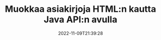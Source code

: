 ---
############################# Static ############################
layout: "product"
date: 2022-11-09T21:39:28
draft: false

product: "Editor"
product_tag: "editor"
platform: "Java"
platform_tag: "java"

############################# Head ############################
head_title: "Java Document Editor API | Muokkaa Word Web XML -tekstitiedostoja HTML:llä"
head_description: "Asiakirjan muokkaussovellusliittymä Javalle. Lataa Microsoft Word-, XML-, verkko- ja tekstitiedostot HTML-muotoon ja muunna takaisin alkuperäiseen muotoon käsittelyn jälkeen."

############################# Header ############################
title: "Muokkaa asiakirjoja HTML:n kautta Java API:n avulla"
description: "Integroi Java-sovellukset HTML-editoriin dokumenttien käsittelemiseksi ja palauttamiseksi alkuperäiseen muotoon."
button:
    enable: true

############################# SubMenu ############################
submenu:
    enable: true
    
    left:
        img_alt: "GroupDocs.Editor for Java"
        image: "https://www.groupdocs.cloud/templates/groupdocs/images/product-logos/groupdocs-editor-java.png"
        product: "GroupDocs.Editor"
        platform: "Java"

    middle:
        button:
            # button loop
            - link: "#overview"
              text: "Yleiskatsaus"

            # button loop
            - link: "#features"
              text: "ominaisuudet"

            # button loop
            - link: "#support"
              text: "Tuki"

            # button loop
            - link: "https://products.groupdocs.app/editor"
              text: "Live-demo"

            # button loop
            - link: "https://purchase.groupdocs.com/pricing/editor/java"
              text: "Hinnoittelu"

    right:
        link_download: "https://downloads.groupdocs.com/editor"
        link_learn: "https://docs.groupdocs.com/editor/java/"
        link_buy: "https://purchase.groupdocs.com"

############################# Overview ############################
overview:
    enable: true
    content: |
      GroupDocs.Editor for Java API mahdollistaa asiakirjojen muokkaamisen HTML-muodossa. API tukee useita asiakirjamuotoja ja voidaan integroida mihin tahansa ulkoiseen, avoimen lähdekoodin tai maksulliseen HTML-editoriin. Editor API lataa asiakirjat, muuntaa ne HTML:ksi, toimittaa HTML:n ulkoiselle käyttöliittymälle ja tallentaa sitten HTML:n alkuperäiseen asiakirjaan käsittelyn jälkeen. Sitä voidaan käyttää myös erilaisten Microsoft Word-, Excel-laskentataulukoiden, PowerPoint-tiedostojen, OpenDocument-muotojen, XML- ja TXT-dokumenttien luomiseen.
    tabs:
      enable: true     
      
      ## TAB ONE ##
      tab_one:
        description: |
          Seuraavassa on yleiskatsaus Javaan GroupDocs.Editorista:

        left:
          enable: true
          icon: "fab fa-html5"
          title: "Manipuloi HTML:llä"
          content: |
            * Lataa tuettu asiakirja
            * Muokkaa sisältöä HTML:llä
            * Muokkaa liittyviä tyylejä
            * Muunna alkuperäiseen muotoon
      
      ## TAB TWO ##
      tab_two:
        description: |
          GroupDocs.Editor for Java tukee seuraavia [tiedostomuotoja](https://docs.groupdocs.com/editor/java/supported-document-formats/)

        left:
          enable: true
          table:
            # table loop
            - title: "Microsoft Office"
              content: |
                * **Microsoft Word**: DOC, DOCX, DOCM, DOT, DOTM, DOTX, FlatOPC, WordML, RTF
                * **Microsoft Excel**: XLS, XLSX, XLSM, XLT, XLTX, XLTM, XLSB, XLAM, CSV, TSV, SXC, SpreadsheetML, DIF, DSV
                * **Microsoft PowerPoint**: PPT, PPTX, PPTM, PPS, PPSX, PPSM, POT, POTX, POTM

        right:
          enable: true
          table:
            # table loop
            - title: "Muut muotoperheet"
              content: |
                * **OpenDocument-muodot**: ODT, OTT, ODS, FODS, ODP, OTP
                * **OpenDocument-muodot**: MSG, MBOX, EML, EMLX
                * **Web-muodot**: HTML, MHTML, CHM, XML, TXT
                * **Web-muodot**: MOBI, AZW3, ePub

      ## TAB THREE ##
      tab_three:
        description: |
          GroupDocs.Editor for Java tukee seuraavia käyttöjärjestelmiä, kehyksiä ja paketinhallintaohjelmia:
        
        left:
          enable: true
          table:
            # table loop
            - icon: "fab fa-windows"
              title: "Käyttöjärjestelmät"
              content: |
                * Microsoft Windows Desktop
                * Microsoft Windows Server
                * Linux
                * MacOS

            # table loop
            - icon: "fas fa-code"
              title: "Tuetut puitteet"
              content: |
                * Java 7 (1.7) +

        right:
          enable: true
          table:
            # table loop
            - icon: "fas fa-cogs"
              title: "Kehitysympäristöt"
              content: |
                * NetBeans
                * IntelliJ IDEA
                * Eclipse
            # table loop
            - icon: "fas fa-tools"
              title: "Rakenna automaatiotyökalu"
              content: |
                * Maven

############################# Features ############################
features:
    enable: true
    title: "GroupDocs.Editor Java-ominaisuuksille"

    feature:
      # feature loop
      - icon: "fas fa-copy"
        content: "Helppo HTML-editorin integrointi"

      # feature loop
      - icon: "fas fa-eye"
        content: "Asiakirjan muuntaminen HTML DOM:ksi"

      # feature loop
      - icon: "fas fa-bolt"
        content: "Pura HTML-sisältöä Document Streamista"
      
      # feature loop
      - icon: "fas fa-file-powerpoint"
        content: "Lataa, muokkaa ja tallenna Word-, Excel- ja PowerPoint-tiedostomuotoja"

      # feature loop
      - icon: "fas fa-code"
        content: "Hae HTML yhdessä upotettujen elementtien kanssa"

      # feature loop
      - icon: "fas fa-cloud"
        content: "Tuo, tarkastele ja muokkaa XML-asiakirjoja"

      # feature loop
      - icon: "fas fa-remove-format"
        content: "Ohita HTML-sisältö ja tallenna upotetut resurssit"

      # feature loop
      - icon: "fas fa-comment-slash"
        content: "Tarkastele, muokkaa ja tallenna tekstinkäsittelyasiakirjoja sivutilassa"

      # feature loop
      - icon: "fas fa-location-arrow"
        content: "Hanki HTML-tekstitunnisteen sisältö tiedostosta"

      # feature loop
      - icon: "fas fa-border-all"
        content: "Pura HTML-tiedoston CSS-sisältö"

      # feature loop
      - icon: "fas fa-wrench"
        content: "Käytä merkkijonosisältöä saadaksesi HTML DOM ja muuntaaksesi tiedostoksi"

      # feature loop
      - icon: "fas fa-columns"
        content: "Muunna HTML DOM upotetuilla elementeillä"

      # feature loop
      - icon: "fas fa-file-word"
        content: "Muunna useiden muotojen tiedostot HTML-muodossa muokkausta varten"

      # feature loop
      - icon: "fas fa-envelope"
        content: "Hanki syöttöasiakirjojen metatiedot ilman muokkausta"

      # feature loop
      - icon: "fas fa-print"
        content: "Tallenna muokatut asiakirjat pelkkää tekstiä sisältävään tiedostomuotoon"

      # feature loop
      - icon: "fas fa-file-archive"
        content: "Muunnostarkkuus"

      # feature loop
      - icon: "fas fa-lock"
        content: "Käytä salasanaa tulostusasiakirjaan"

      # feature loop
      - icon: "fas fa-file-code"
        content: "Tietokanta (DB) Agnostic"
      
      # feature loop
      - icon: "fas fa-fill-drip"
        content: "Käyttöliittymä (UI) Agnostikko"

      # feature loop
      - icon: "fas fa-file-excel"
        content: "Tukee mitattua lisensointia"

    more_feature:
      # more_feature_loop
      - title: "Muunna tarkasti HTML DOM:iin ja siitä"
        content: |
          GroupDocs.Editor for Java -sovelluksen avulla voit rakentaa Java-sovelluksia, jotka lataavat tuetun tiedostomuodon dokumentin muuntaakseen sen HTML Document Object Model (DOM) -muotoon yhdessä siihen liittyvien elementtien, kuten CSS:n, kanssa. Lisäksi Editor Java API mahdollistaa HTML:n muokkaamisen missä tahansa suositussa HTML-editorissa. Kun tarvittavat muutokset on tehty, GroupDocs.Editor for Java auttaa sinua muuttamaan tämän tuloksena olevan HTML:n takaisin alkuperäiseen tiedostomuotoonsa.
          
          ```java
          // Create Editor class by loading an input document
          Editor editor = new Editor("Sample.docx");

          // Open document for edit and obtain EditableDocument
          EditableDocument original = editor.edit();

          // Obtain all-embedded HTML from it
          String allEmbeddedInside = original.getEmbeddedHtml();

          // If necessary, obtain pure HTML-markup, CSS, images and other resources in separate form

          // Whole HTML-markup, without any resources
          String completeHtmlMarkup = original.getContent();

          // Only HTML->BODY content, useful for most of WYSIWYG-editors
          String onlyInnerBody = original.getBodyContent();

          // All CSS stylesheets
          List<CssText> stylesheets = original.getCss();

          // All images, including raster and vector, but without CSS gradients
          List<IImageResource> images = original.getImages();

          // All font resources
          List<FontResourceBase> fonts = original.getFonts();

          // finally, send this content to your WYSIWYG HTML-editor
          ```
      # more_feature_loop
      - title: "Lataa ja hae liitännäiselementit"
        content: "GroupDocs.Editor for Java API mahdollistaa siihen liittyvien elementtien hakemisen tuetuista tiedostomuodoista, kuten kuvat, CSS, fontit ja paljon muuta. Sitten voit ladata nämä haetut liittyvät elementit, kulkea niiden läpi ja tallentaa ne erikseen lopullisesta HTML-tiedostosta ja saada hyvin hallitun tulosteen."

############################# Support ############################
support:
    enable: true

############################# Solutions ############################
solutions:
    enable: true
    title: "GroupDocs.Editor tarjoaa asiakirjojen muokkaussovellusliittymiä muihin suosittuihin kehitysympäristöihin"

    solution:
        # solution loop
        - img_alt: "GroupDocs.Editor for .NET"
          image: "https://www.groupdocs.cloud/templates/groupdocs/images/product-logos/groupdocs-editor-net.png"
          product: "GroupDocs.Editor"
          platform: ".NET"
          link: "/editor/net/"

############################# Back to top ###############################
back_to_top:
  enable: true
---